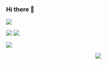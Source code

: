 ### Hi there 👋

<!--
**khvu443/khvu443** is a ✨ _special_ ✨ repository because its `README.md` (this file) appears on your GitHub profile.

Here are some ideas to get you started:

- 🔭 I’m currently working on ...
- 🌱 I’m currently learning ...
- 👯 I’m looking to collaborate on ...
- 🤔 I’m looking for help with ...
- 💬 Ask me about ...
- 📫 How to reach me: ...
- 😄 Pronouns: ...
- ⚡ Fun fact: ...
-->
![](http://github-profile-summary-cards.vercel.app/api/cards/profile-details?username=khvu443&theme=moonlight)

![](http://github-profile-summary-cards.vercel.app/api/cards/repos-per-language?username=khvu443&theme=moonlight)
![](http://github-profile-summary-cards.vercel.app/api/cards/most-commit-language?username=khvu443&theme=moonlight)

![](http://github-profile-summary-cards.vercel.app/api/cards/stats?username=khvu443&theme=moonlight)

<p align="center">
  <a href="https://skillicons.dev">
    <img src="[https://skillicons.dev/icons?i=git,kubernetes,docker,c,vim](https://skillicons.dev/icons?i=c,cs,java,js,html,css,jquery,bootstrap,unity,visualstudio,vscode)" />
  </a>
</p>
